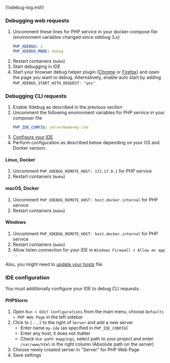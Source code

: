 {!xdebug-log.md!}

### Debugging web requests

1. Uncomment these lines for PHP service in your docker-compose file (environment variables changed since xdebug 3.x)
    ```yml
    PHP_XDEBUG: 1                 
    PHP_XDEBUG_MODE: debug
    ```
2. Restart containers (`make`)
3. Start debugging in IDE
4. Start your browser debug helper plugin ([Chrome](https://chrome.google.com/webstore/detail/xdebug-helper/eadndfjplgieldjbigjakmdgkmoaaaoc?hl=en) or [Firefox](https://addons.mozilla.org/en-us/firefox/addon/the-easiest-xdebug)) and open the page you want to debug. Alternatively, enable auto start by adding `PHP_XDEBUG_START_WITH_REQUEST: "yes"`

### Debugging CLI requests 

1. Enable Xdebug as described in the previous section
2. Uncomment the following environment variables for PHP service in your composer file
    ```yml
    PHP_IDE_CONFIG: serverName=my-ide
    ```
3. [Configure your IDE](#ide-configuration-to-debug-cli-requests)
4. Perform configuration as described below depending on your OS and Docker version:

#### Linux, Docker

1. Uncomment `PHP_XDEBUG_REMOTE_HOST: 172.17.0.1` for PHP service
2. Restart containers (`make`)

#### macOS, Docker

1. Uncomment `PHP_XDEBUG_REMOTE_HOST: host.docker.internal` for PHP service
2. Restart containers (`make`)

#### Windows

1. Uncomment `PHP_XDEBUG_REMOTE_HOST: host.docker.internal` for PHP service
2. Restart containers (`make`)
3. Allow listen connection for your IDE in `Windows Firewall > Allow an app ..`

Also, you might need to [update your hosts](https://github.com/wodby/docker4drupal/issues/193) file.

### IDE configuration

You must additionally configure your IDE to debug CLI requests.

#### PHPStorm

1. Open `Run > Edit Configurations` from the main menu, choose `Defaults > PHP Web Page` in the left sidebar
2. Click to `[...]` to the right of `Server` and add a new server
    * Enter name `my-ide` (as specified in `PHP_IDE_CONFIG`)
    * Enter any host, it does not matter
    * Check `Use path mappings`, select path to your project and enter `/var/www/html` in the right column (Absolute path on the server) 
3. Choose newly created server in "Server" for PHP Web Page
4. Save settings
